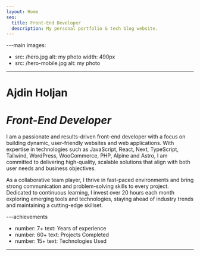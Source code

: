 ```yaml
---
layout: Home
seo:
  title: Front-End Developer
  description: My personal portfolio & tech blog website.
---
```


---main
images:
  - src: /hero.jpg
    alt: my photo
    width: 490px
  - src: /hero-mobile.jpg
    alt: my photo
---

# <Typewriter>Ajdin Holjan</Typewriter>

# *Front-End Developer*

<Sep size={12} />

I am a passionate and results-driven front-end developer with a focus on building dynamic, user-friendly websites and web applications. With expertise in technologies such as JavaScript, React, Next, TypeScript, Tailwind, WordPress, WooCommerce, PHP, Alpine and Astro, I am committed to delivering high-quality, scalable solutions that align with both user needs and business objectives.

As a collaborative team player, I thrive in fast-paced environments and bring strong communication and problem-solving skills to every project. Dedicated to continuous learning, I invest over 20 hours each month exploring emerging tools and technologies, staying ahead of industry trends and maintaining a cutting-edge skillset.


---achievements
- number: 7+
  text: Years of experience
- number: 60+
  text: Projects Completed
- number: 15+
  text: Technologies Used
---